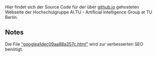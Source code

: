 Hier findet sich der Source Code für der über [github.io](https://pages.github.com/) gehosteten Webseite der Hochschulgruppe AI.TU - Artificial Intelligence Group at TU Berlin.

## Notes
Die File ["googlea1dec09aa88a357c.html"](https://github.com/ai-tu/home/blob/main/googlea1dec09aa88a357c.html) wird zur verbesserten SEO benötigt.

